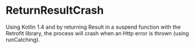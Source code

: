 # ReturnResultCrash

Using Kotlin 1.4 and by returning Result in a suspend function with the Retrofit library, the process will crash when an Http error is thrown (using runCatching).
